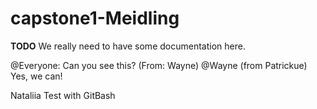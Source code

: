 # capstone1-Meidling

**TODO** We really need to have some documentation here.

@Everyone: Can you see this? (From: Wayne)
@Wayne (from Patrickue) Yes, we can!

Nataliia Test with GitBash